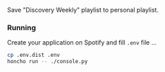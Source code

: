 Save "Discovery Weekly" playlist to personal playlist.

### Running

Create your application on Spotify and fill `.env` file ...

```sh
cp .env.dist .env
honcho run -- ./console.py
```
